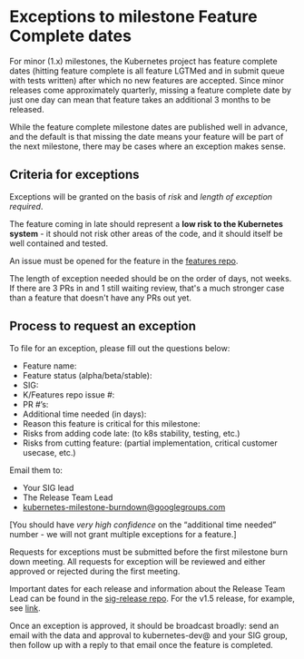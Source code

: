 # Exceptions to milestone Feature Complete dates

For minor (1.x) milestones, the Kubernetes project has feature complete dates (hitting feature complete is all feature LGTMed and in submit queue with tests written) after which no new features are accepted. Since minor releases come approximately quarterly, missing a feature complete date by just one day can mean that feature takes an additional 3 months to be released.

While the feature complete milestone dates are published well in advance, and the default is that missing the date means your feature will be part of the next milestone, there may be cases where an exception makes sense.

## Criteria for exceptions

Exceptions will be granted on the basis of *risk* and *length of exception required*.

The feature coming in late should represent a **low risk to the Kubernetes system** - it should not risk other areas of the code, and it should itself be well contained and tested.

An issue must be opened for the feature in the [features repo](https://github.com/kubernetes/features/issues).

The length of exception needed should be on the order of days, not weeks. If there are 3 PRs in and 1 still waiting review, that's a much stronger case than a feature that doesn't have any PRs out yet.

## Process to request an exception

To file for an exception, please fill out the questions below:

* Feature name:
* Feature status (alpha/beta/stable):
* SIG:
* K/Features repo issue #:
* PR #’s:
* Additional time needed (in days):
* Reason this feature is critical for this milestone:
* Risks from adding code late: (to k8s stability, testing, etc.)
* Risks from cutting feature: (partial implementation, critical customer usecase, etc.)

Email them to:

* Your SIG lead
* The Release Team Lead
* kubernetes-milestone-burndown@googlegroups.com

[You should have *very high confidence* on the “additional time needed” number - we will not grant multiple exceptions for a feature.]

Requests for exceptions must be submitted before the first milestone burn down meeting. All requests for exception will be reviewed and either approved or rejected during the first meeting.

Important dates for each release and information about the Release Team Lead can be found in the [sig-release repo](https://github.com/kubernetes/sig-release). For the v1.5 release, for example, see [link](https://github.com/kubernetes/sig-release/blob/master/release-1.5/release-1.5.md).

Once an exception is approved, it should be broadcast broadly: send an email with the data and approval to kubernetes-dev@ and your SIG group, then follow up with a reply to that email once the feature is completed.
